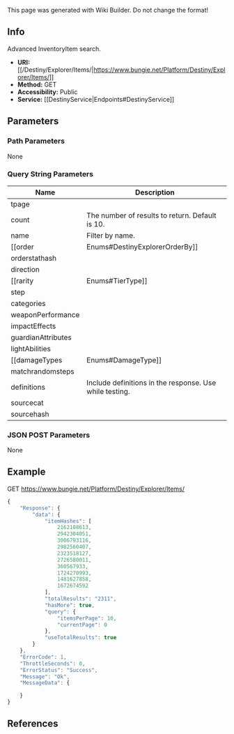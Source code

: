 <span class="wiki-builder">This page was generated with Wiki Builder. Do not change the format!</span>

## Info
Advanced InventoryItem search.
* **URI:** [[/Destiny/Explorer/Items/|https://www.bungie.net/Platform/Destiny/Explorer/Items/]]
* **Method:** GET
* **Accessibility:** Public
* **Service:** [[DestinyService|Endpoints#DestinyService]]

## Parameters
### Path Parameters
None

### Query String Parameters
Name | Description
---- | -----------
tpage | 
count | The number of results to return. Default is 10.
name | Filter by name.
[[order|Enums#DestinyExplorerOrderBy]] | Order results.
orderstathash | 
direction | 
[[rarity|Enums#TierType]] | Filter by item rarity.
step | 
categories | 
weaponPerformance | 
impactEffects | 
guardianAttributes | 
lightAbilities | 
[[damageTypes|Enums#DamageType]] | Filter by damage type.
matchrandomsteps | 
definitions | Include definitions in the response. Use while testing.
sourcecat | 
sourcehash | 

### JSON POST Parameters
None

## Example
GET https://www.bungie.net/Platform/Destiny/Explorer/Items/
```javascript
{
    "Response": {
        "data": {
            "itemHashes": [
                2162108613,
                2942304051,
                3006793116,
                2982560407,
                2323518127,
                2726580011,
                360567933,
                1724270993,
                1481627858,
                1672674592
            ],
            "totalResults": "2311",
            "hasMore": true,
            "query": {
                "itemsPerPage": 10,
                "currentPage": 0
            },
            "useTotalResults": true
        }
    },
    "ErrorCode": 1,
    "ThrottleSeconds": 0,
    "ErrorStatus": "Success",
    "Message": "Ok",
    "MessageData": {

    }
}
```

## References
